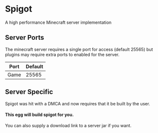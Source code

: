 # Spigot

A high performance Minecraft server implementation

## Server Ports
The minecraft server requires a single port for access (default 25565) but plugins may require extra ports to enabled for the server.


| Port  | Default |
|-------|---------|
| Game  | 25565   |

## Server Specific

Spigot was hit with a DMCA and now requires that it be built by the user.

#### This egg will build spigot for you.

You can also supply a download link to a server jar if you want. 